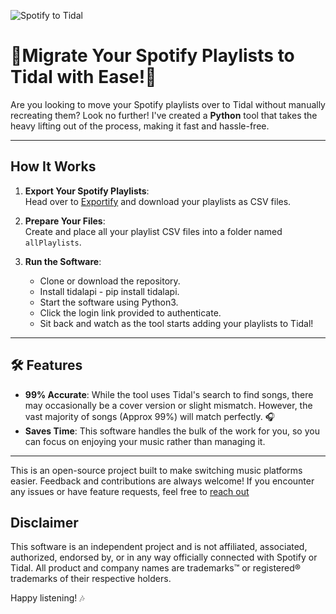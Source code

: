 ![Spotify to Tidal](https://stevza90.uk/image/spotify-to-tidal.png)


# 🎵Migrate Your Spotify Playlists to Tidal with Ease!🎵

Are you looking to move your Spotify playlists over to Tidal without manually recreating them? Look no further! I've created a **Python** tool that takes the heavy lifting out of the process, making it fast and hassle-free.

---

## How It Works
1. **Export Your Spotify Playlists**:  
   Head over to [Exportify](https://exportify.net/) and download your playlists as CSV files.

2. **Prepare Your Files**:  
   Create and place all your playlist CSV files into a folder named `allPlaylists`.

3. **Run the Software**:  
   - Clone or download the repository.
   - Install tidalapi - pip install tidalapi.
   - Start the software using Python3.  
   - Click the login link provided to authenticate.  
   - Sit back and watch as the tool starts adding your playlists to Tidal!


---

## 🛠 Features
- **99% Accurate**: While the tool uses Tidal's search to find songs, there may occasionally be a cover version or slight mismatch. However, the vast majority of songs (Approx 99%) will match perfectly. 🎧
- **Saves Time**: This software handles the bulk of the work for you, so you can focus on enjoying your music rather than managing it.

---

This is an open-source project built to make switching music platforms easier. Feedback and contributions are always welcome! If you encounter any issues or have feature requests, feel free to [reach out ](mailto:info@stevza90.uk)

## Disclaimer
This software is an independent project and is not affiliated, associated, authorized, endorsed by, or in any way officially connected with Spotify or Tidal. All product and company names are trademarks™ or registered® trademarks of their respective holders.

Happy listening! 🎶
